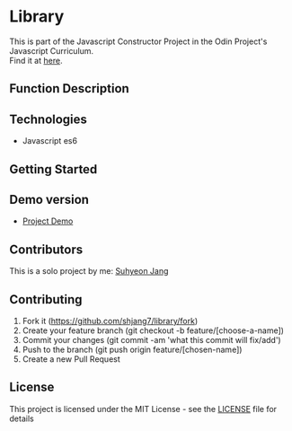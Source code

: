# Library

This is part of the Javascript Constructor Project in the Odin Project's Javascript Curriculum. <br />
Find it at [here](https://www.theodinproject.com/courses/javascript/lessons/library).

## Function Description

## Technologies

- Javascript es6

## Getting Started

## Demo version

- [Project Demo](https://shjang7.github.io/news-week/)

## Contributors

This is a solo project by me: [Suhyeon Jang](https://github.com/shjang7)

## Contributing

1. Fork it (https://github.com/shjang7/library/fork)
2. Create your feature branch (git checkout -b feature/[choose-a-name])
3. Commit your changes (git commit -am 'what this commit will fix/add')
4. Push to the branch (git push origin feature/[chosen-name])
5. Create a new Pull Request

## License

This project is licensed under the MIT License - see the [LICENSE](./LICENSE) file for details
